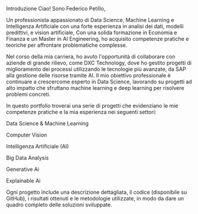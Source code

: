 Introduzione
Ciao! Sono Federico Petillo, 

Un professionista appassionato di Data Science, Machine Learning e Intelligenza Artificiale con una forte esperienza in analisi dei dati, modelli predittivi, e vision artificiale, Con una solida formazione in Economia e Finanza e un Master in AI Engineering, ho acquisito competenze pratiche e teoriche per affrontare problematiche complesse.

Nel corso della mia carriera, ho avuto l'opportunità di collaborare con aziende di grande rilievo, come DXC Technology, dove ho gestito progetti di miglioramento dei processi utilizzando le tecnologie più avanzate, da SAP alla gestione delle risorse tramite AI. Il mio obiettivo professionale è continuare a crescercome esperto in Data Science, lavorando su progetti ad alto impatto che sfruttano machine learning e deep learning per risolvere problemi concreti.

In questo portfolio troverai una serie di progetti che evidenziano le mie competenze pratiche e la mia esperienza nei seguenti settori:

Data Science & Machine Learning

Computer Vision

Intelligenza Artificiale (AI)

Big Data Analysis

Generative Ai

Explainable Ai

Ogni progetto include una descrizione dettagliata, il codice (disponibile su GitHub), i risultati ottenuti e le metodologie utilizzate, in modo da dare un quadro completo delle soluzioni sviluppate.


